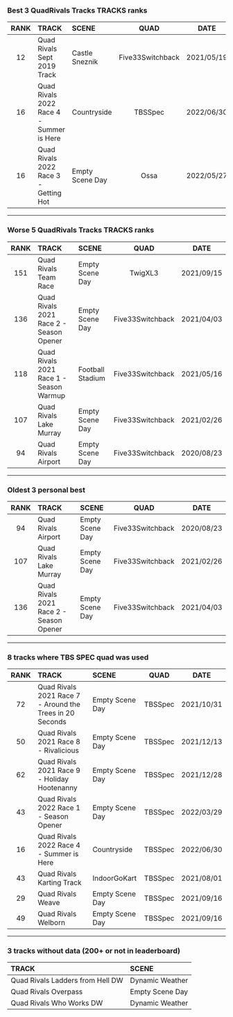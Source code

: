 ### Best 3 QuadRivals Tracks TRACKS ranks
|RANK|TRACK|SCENE|QUAD|DATE|
|:---:|:---|:---|:---:|:---:|
|12|Quad Rivals Sept 2019 Track|Castle Sneznik|Five33Switchback|2021/05/19|
|16|Quad Rivals 2022 Race 4 - Summer is Here|Countryside|TBSSpec|2022/06/30|
|16|Quad Rivals 2022 Race 3 - Getting Hot|Empty Scene Day|Ossa|2022/05/27|
---
### Worse 5 QuadRivals Tracks TRACKS ranks
|RANK|TRACK|SCENE|QUAD|DATE|
|:---:|:---|:---|:---:|:---:|
|151|Quad Rivals Team Race|Empty Scene Day|TwigXL3|2021/09/15|
|136|Quad Rivals 2021 Race 2 - Season Opener|Empty Scene Day|Five33Switchback|2021/04/03|
|118|Quad Rivals 2021 Race 1 - Season Warmup|Football Stadium|Five33Switchback|2021/05/16|
|107|Quad Rivals Lake Murray|Empty Scene Day|Five33Switchback|2021/02/26|
|94|Quad Rivals Airport|Empty Scene Day|Five33Switchback|2020/08/23|
---
### Oldest 3 personal best
|RANK|TRACK|SCENE|QUAD|DATE|
|:---:|:---|:---|:---:|:---:|
|94|Quad Rivals Airport|Empty Scene Day|Five33Switchback|2020/08/23|
|107|Quad Rivals Lake Murray|Empty Scene Day|Five33Switchback|2021/02/26|
|136|Quad Rivals 2021 Race 2 - Season Opener|Empty Scene Day|Five33Switchback|2021/04/03|
---
### 8 tracks where TBS SPEC quad was used
|RANK|TRACK|SCENE|QUAD|DATE|
|:---:|:---|:---|:---:|:---:|
|72|Quad Rivals 2021 Race 7 - Around the Trees in 20 Seconds|Empty Scene Day|TBSSpec|2021/10/31|
|50|Quad Rivals 2021 Race 8 - Rivalicious|Empty Scene Day|TBSSpec|2021/12/13|
|62|Quad Rivals 2021 Race 9 - Holiday Hootenanny|Empty Scene Day|TBSSpec|2021/12/28|
|43|Quad Rivals 2022 Race 1 - Season Opener|Empty Scene Day|TBSSpec|2022/03/29|
|16|Quad Rivals 2022 Race 4 - Summer is Here|Countryside|TBSSpec|2022/06/30|
|43|Quad Rivals Karting Track|IndoorGoKart|TBSSpec|2021/08/01|
|29|Quad Rivals Weave|Empty Scene Day|TBSSpec|2021/09/16|
|49|Quad Rivals Welborn|Empty Scene Day|TBSSpec|2021/09/16|
---
### 3 tracks without data (200+ or not in leaderboard)
|TRACK|SCENE|
|:---|:---|
|Quad Rivals Ladders from Hell DW|Dynamic Weather|
|Quad Rivals Overpass|Empty Scene Day|
|Quad Rivals Who Works DW|Dynamic Weather|
